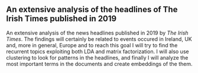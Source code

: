 ## An extensive analysis of the headlines of The Irish Times published in 2019

An extensive analysis of the news headlines published in 2019 by *The Irish Times*. The findings will certainly be related to events occured in Ireland, UK and, more in general, Europe and to reach this goal I will try to find the recurrent topics exploiting both LDA and matrix factorization. I will also use clustering to look for patterns in the headlines, and finally I will analyze the most important terms in the documents and create embeddings of the them.
